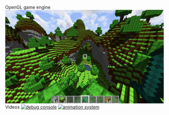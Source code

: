 OpenGL game engine
![image](screenshot.png)
Videos
[![debug console](http://img.youtube.com/vi/ymqpQxV2rjQ/0.jpg)](http://www.youtube.com/watch?v=ymqpQxV2rjQ)
[![animation system](http://img.youtube.com/vi/JaNwelM-QWs/0.jpg)](http://www.youtube.com/watch?v=JaNwelM-QWs)
